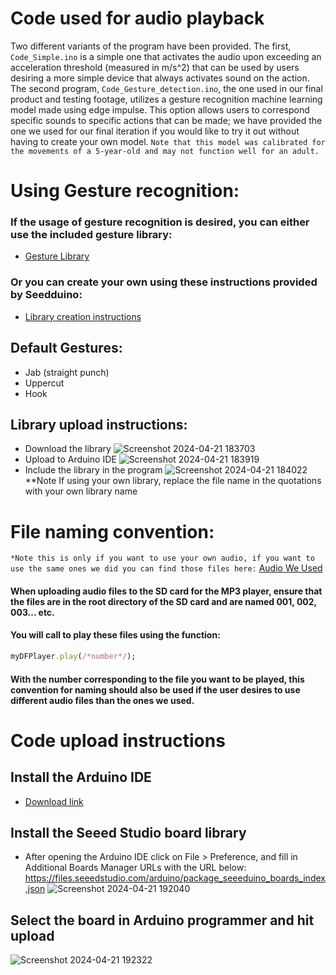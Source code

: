 # Code used for audio playback
Two different variants of the program have been provided. The first, `Code_Simple.ino` is a simple one that activates the audio upon exceeding an acceleration threshold (measured in m/s^2) that can be used by users desiring a more simple device that always activates sound on the action. The second program, `Code_Gesture_detection.ino`, the one used in our final product and testing footage, utilizes a gesture recognition machine learning model made using edge impulse. This option allows users to correspond specific sounds to specific actions that can be made; we have provided the one we used for our final iteration if you would like to try it out without having to create your own model. ``Note that this model was calibrated for the movements of a 5-year-old and may not function well for an adult.``
# Using Gesture recognition:
### If the usage of gesture recognition is desired, you can either use the included gesture library:
  - [Gesture Library](https://github.com/Wafflom/MIT-CRE-AT-E-team-HAPlas/tree/48943a845ded3df958085c8eb5ed810e9c71b0dc/Code/Gesture%20Library)
### Or you can create your own using these instructions provided by Seedduino:
  - [Library creation instructions](https://wiki.seeedstudio.com/XIAOEI/)
    
## Default Gestures:
  - Jab (straight punch)
  - Uppercut
  - Hook
## Library upload instructions:
  - Download the library
![Screenshot 2024-04-21 183703](https://github.com/Wafflom/MIT-CRE-AT-E-team-HAPlas/assets/128776051/e48cb4b2-0d56-455a-828c-47c96e58ffa5)
  - Upload to Arduino IDE
![Screenshot 2024-04-21 183919](https://github.com/Wafflom/MIT-CRE-AT-E-team-HAPlas/assets/128776051/05f53333-7181-4f0a-af25-1892250372d7)
  - Include the library in the program
![Screenshot 2024-04-21 184022](https://github.com/Wafflom/MIT-CRE-AT-E-team-HAPlas/assets/128776051/73bcea69-021c-4e95-9af9-a23d9a30ee7a)
  **Note If using your own library, replace the file name in the quotations with your own library name
    
# File naming convention:
`*Note this is only if you want to use your own audio, if you want to use the same ones we did you can find those files here:` [Audio We Used](https://github.com/Wafflom/MIT-CREATE-team-HAPlas/tree/86a4da8f8bbf2c63ec49366ca752f0183104cafe/Code/Audio%20Files)
#### When uploading audio files to the SD card for the MP3 player, ensure that the files are in the root directory of the SD card and are named 001, 002, 003... etc. 
#### You will call to play these files using the function:
```ruby
myDFPlayer.play(/*number*/);
```
#### With the number corresponding to the file you want to be played, this convention for naming should also be used if the user desires to use different audio files than the ones we used.


# Code upload instructions
## Install the Arduino IDE 
  - [Download link](https://www.arduino.cc/en/software)
## Install the Seeed Studio board library
  - After opening the Arduino IDE click on File > Preference, and fill in Additional Boards Manager URLs with the URL below:
    https://files.seeedstudio.com/arduino/package_seeeduino_boards_index.json
![Screenshot 2024-04-21 192040](https://github.com/Wafflom/MIT-CRE-AT-E-team-HAPlas/assets/128776051/669a1af1-e168-4f81-8e60-15b3c4b7a20f)
## Select the board in Arduino programmer and hit upload
![Screenshot 2024-04-21 192322](https://github.com/Wafflom/MIT-CRE-AT-E-team-HAPlas/assets/128776051/50197656-fb2b-4b20-8055-c5b251d984f0)

